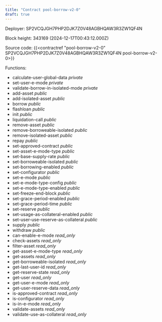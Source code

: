 ```yaml
---
title: "Contract pool-borrow-v2-0"
draft: true
---
```

Deployer: SP2VCQJGH7PHP2DJK7Z0V48AGBHQAW3R3ZW1QF4N


 



Block height: 343169 (2024-12-17T00:43:12.000Z)

Source code: {{<contractref "pool-borrow-v2-0" SP2VCQJGH7PHP2DJK7Z0V48AGBHQAW3R3ZW1QF4N pool-borrow-v2-0>}}

Functions:

* calculate-user-global-data _private_
* set-user-e-mode _private_
* validate-borrow-in-isolated-mode _private_
* add-asset _public_
* add-isolated-asset _public_
* borrow _public_
* flashloan _public_
* init _public_
* liquidation-call _public_
* remove-asset _public_
* remove-borroweable-isolated _public_
* remove-isolated-asset _public_
* repay _public_
* set-approved-contract _public_
* set-asset-e-mode-type _public_
* set-base-supply-rate _public_
* set-borroweable-isolated _public_
* set-borrowing-enabled _public_
* set-configurator _public_
* set-e-mode _public_
* set-e-mode-type-config _public_
* set-e-mode-type-enabled _public_
* set-freeze-end-block _public_
* set-grace-period-enabled _public_
* set-grace-period-time _public_
* set-reserve _public_
* set-usage-as-collateral-enabled _public_
* set-user-use-reserve-as-collateral _public_
* supply _public_
* withdraw _public_
* can-enable-e-mode _read_only_
* check-assets _read_only_
* filter-asset _read_only_
* get-asset-e-mode-type _read_only_
* get-assets _read_only_
* get-borroweable-isolated _read_only_
* get-last-user-id _read_only_
* get-reserve-state _read_only_
* get-user _read_only_
* get-user-e-mode _read_only_
* get-user-reserve-data _read_only_
* is-approved-contract _read_only_
* is-configurator _read_only_
* is-in-e-mode _read_only_
* validate-assets _read_only_
* validate-use-as-collateral _read_only_

